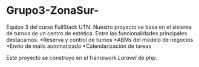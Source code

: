# Grupo3-ZonaSur-

Equipo 3 del curso FullStack UTN.
Nuestro proyecto se basa en el sistema de turnos de un centro de estética.
Entre las funcionalidades principales destacamos:
  *Reserva y control de turnos
  *ABMs del modelo de negocios
  *Envío de mails automatizado
  *Calendarización de tareas

Este proyecto se construyo en el framework *Laravel* de php.
